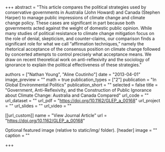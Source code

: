 +++ abstract = "This article compares the political strategies used by conservative governments in Australia (John Howard) and Canada (Stephen Harper) to manage public impressions of climate change and climate change policy. These cases are significant in part because both governments acted against the weight of domestic public opinion. While many studies of political resistance to climate change mitigation focus on the role of denial, skepticism, and counter-claims, our comparison finds a significant role for what we call “affirmation techniques,” namely the rhetorical acceptance of the consensus position on climate change followed by concerted attempts to control precisely what acceptance means. We draw on recent theoretical work on anti-reflexivity and the sociology of ignorance to explain the political effectiveness of these strategies."

authors = ["Nathan Young", "Aline Coutinho"] date = "2013-04-01" image_preview = "" math = true publication_types = ["2"] publication = "In Global Environmental Politics" publication_short = "" selected = false title = "Government, Anti-Reflexivity, and the Construction of Public Ignorance about Climate Change: Australia and Canada Compared" url_code = "" url_dataset = "" url_pdf = "https://doi.org/10.1162/GLEP_a_00168" url_project = "" url_slides = "" url_video = ""

[[url_custom]] name = "View Journal Article" url = "https://doi.org/10.1162/GLEP_a_00168"

Optional featured image (relative to static/img/ folder).
[header] image = "" caption = ""

+++

